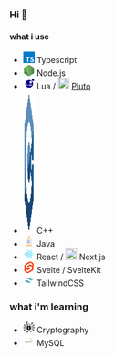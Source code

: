 ### Hi 👋

#### what i use
* <img src="https://raw.githubusercontent.com/github/explore/80688e429a7d4ef2fca1e82350fe8e3517d3494d/topics/typescript/typescript.png" width="20" height="20"> Typescript
* <img src="https://raw.githubusercontent.com/github/explore/80688e429a7d4ef2fca1e82350fe8e3517d3494d/topics/nodejs/nodejs.png" width="20" height="20"> Node.js
* <img src="https://raw.githubusercontent.com/github/explore/80688e429a7d4ef2fca1e82350fe8e3517d3494d/topics/lua/lua.png" width="20" height="20"> Lua / <img src="https://avatars.githubusercontent.com/u/108627128" width="20" height="20"> [Pluto](https://pluto-lang.org/)
* <img src="https://github.com/github/explore/blob/main/topics/cpp/cpp.png?raw=true" width="20" height="250"> C++
* <img src="https://github.com/github/explore/blob/main/topics/java/java.png?raw=true" width="20" height="20"> Java
* <img src="https://raw.githubusercontent.com/github/explore/80688e429a7d4ef2fca1e82350fe8e3517d3494d/topics/react/react.png" width="20" height="20"> React / <img src="https://assets.vercel.com/image/upload/v1662130559/nextjs/Icon_dark_background.png" width="20" height="20"> Next.js
* <img src="https://github.com/github/explore/blob/main/topics/svelte/svelte.png" width="20" height="20"> Svelte /  SvelteKit
* <img src="https://github.com/github/explore/blob/main/topics/tailwind/tailwind.png" width="20" height="20"> TailwindCSS

### what i'm learning

* <img src="https://github.com/github/explore/blob/main/topics/cryptography/cryptography.png?raw=true" width="20" height="20"> Cryptography
* <img src="https://github.com/github/explore/blob/main/topics/mysql/mysql.png?raw=true" width="20" height="20"> MySQL
